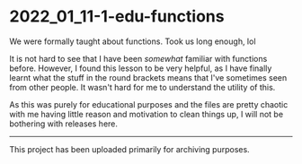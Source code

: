 # 2022_01_11-1-edu-functions

We were formally taught about functions. Took us long enough, lol

It is not hard to see that I have been *somewhat* familiar with functions before. However, I found this lesson to be very helpful, as I have finally learnt what the stuff in the round brackets means that I've sometimes seen from other people. It wasn't hard for me to understand the utility of this.

As this was purely for educational purposes and the files are pretty chaotic with me having little reason and motivation to clean things up, I will not be bothering with releases here.

---

This project has been uploaded primarily for archiving purposes.
